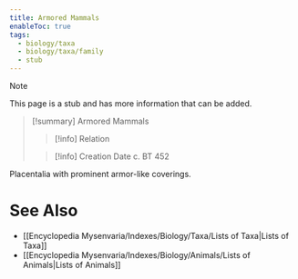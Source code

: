 ```yaml
---
title: Armored Mammals
enableToc: true
tags:
  - biology/taxa
  - biology/taxa/family
  - stub
---
```


> [!note]
> This page is a stub and has more information that can be added.

> [!summary] Armored Mammals
> > [!info] Relation
>
> > [!info] Creation Date
> > c. BT 452

Placentalia with prominent armor-like coverings.

# See Also
- [[Encyclopedia Mysenvaria/Indexes/Biology/Taxa/Lists of Taxa|Lists of Taxa]]
- [[Encyclopedia Mysenvaria/Indexes/Biology/Animals/Lists of Animals|Lists of Animals]]
